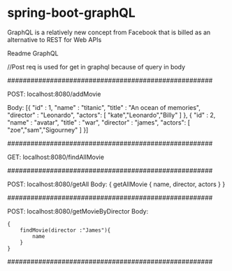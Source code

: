 # spring-boot-graphQL
GraphQL is a relatively new concept from Facebook that is billed as an alternative to REST for Web APIs


Readme
GraphQL

//Post req is used for get in graphql because of query in body

#####################################################

POST: localhost:8080/addMovie

Body:
[{ "id" : 1,
"name" : "titanic",
"title" : "An ocean of memories",
"director" : "Leonardo",
"actors": [
"kate","Leonardo","Billy"
]
},
{ "id" : 2,
"name" : "avatar",
"title" : "war",
"director" : "james",
"actors": [
"zoe","sam","Sigourney"
]
}]

#####################################################

GET: localhost:8080/findAllMovie

#####################################################

POST: localhost:8080/getAll
Body:
    {
       getAllMovie
        { name,
          director,
          actors
        }
    }

#####################################################

POST: localhost:8080/getMovieByDirector
Body:

	{
		findMovie(director :"James"){
			name
		}	
	}

#####################################################	
